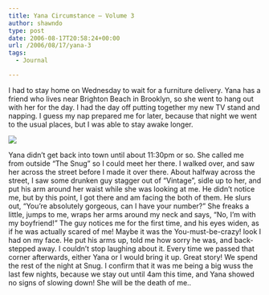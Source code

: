 ```yaml
---
title: Yana Circumstance – Volume 3
author: shawndo
type: post
date: 2006-08-17T20:58:24+00:00
url: /2006/08/17/yana-3
tags:
  - Journal

---
```

I had to stay home on Wednesday to wait for a furniture delivery. Yana has a friend who lives near Brighton Beach in Brooklyn, so she went to hang out with her for the day. I had the day off putting together my new TV stand and napping. I guess my nap prepared me for later, because that night we went to the usual places, but I was able to stay awake longer.

![](/images/2006/08/20060816-yana_snug.jpg)

Yana didn’t get back into town until about 11:30pm or so. She called me from outside “The Snug” so I could meet her there. I walked over, and saw her across the street before I made it over there. About halfway across the street, I saw some drunken guy stagger out of “Vintage”, sidle up to her, and put his arm around her waist while she was looking at me. He didn’t notice me, but by this point, I got there and am facing the both of them. He slurs out, “You’re absolutely gorgeous, can I have your number?” She freaks a little, jumps to me, wraps her arms around my neck and says, “No, I’m with my boyfriend!” The guy notices me for the first time, and his eyes widen, as if he was actually scared of me! Maybe it was the You-must-be-crazy! look I had on my face. He put his arms up, told me how sorry he was, and back-stepped away. I couldn’t stop laughing about it. Every time we passed that corner afterwards, either Yana or I would bring it up. Great story! We spend the rest of the night at Snug. I confirm that it was me being a big wuss the last few nights, because we stay out until 4am this time, and Yana showed no signs of slowing down! She will be the death of me..

